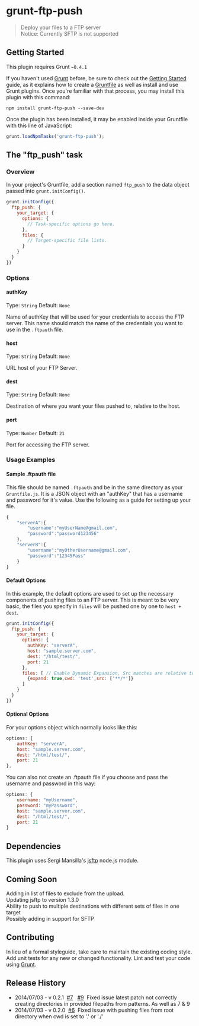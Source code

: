 # grunt-ftp-push

> Deploy your files to a FTP server <br>
> Notice: Currently SFTP is not supported

## Getting Started
This plugin requires Grunt `~0.4.1`

If you haven't used [Grunt](http://gruntjs.com/) before, be sure to check out the [Getting Started](http://gruntjs.com/getting-started) guide, as it explains how to create a [Gruntfile](http://gruntjs.com/sample-gruntfile) as well as install and use Grunt plugins. Once you're familiar with that process, you may install this plugin with this command:

```shell
npm install grunt-ftp-push --save-dev
```

Once the plugin has been installed, it may be enabled inside your Gruntfile with this line of JavaScript:

```js
grunt.loadNpmTasks('grunt-ftp-push');
```

## The "ftp_push" task

### Overview
In your project's Gruntfile, add a section named `ftp_push` to the data object passed into `grunt.initConfig()`.

```js
grunt.initConfig({
  ftp_push: {
    your_target: {
      options: {
        // Task-specific options go here.
      },
      files: {
        // Target-specific file lists.
      }
    }
  }
})
```

### Options

#### authKey
Type: `String` 
Default: `None`

Name of authKey that will be used for your credentials to access the FTP server.  This name should match the name of the credentials you want to use in the `.ftpauth` file.

#### host
Type: `String` 
Default: `None`

URL host of your FTP Server.

#### dest
Type: `String` 
Default: `None`

Destination of where you want your files pushed to, relative to the host.

#### port
Type: `Number` 
Default: `21`

Port for accessing the FTP server.

### Usage Examples

#### Sample .ftpauth file

This file should be named `.ftpauth` and be in the same directory as your `Gruntfile.js`.  It is a JSON object with an "authKey" that has a username and password for it's value. Use the following as a guide for setting up your file.

```js
{
	"serverA":{
		"username":"myUserName@gmail.com",
		"password":"password123456"
	},
	"serverB":{
  		"username":"myOtherUsername@gmail.com",
  		"password":"12345Pass"
  	}
}
```

#### Default Options
In this example, the default options are used to set up the necessary components of pushing files to an FTP server. This is meant to be very basic, the files you specify in `files` will be pushed one by one to `host + dest`.

```js
grunt.initConfig({
  ftp_push: {
    your_target: {
      options: {
        authKey: "serverA",
        host: "sample.server.com",
        dest: "/html/test/",
        port: 21
      },
      files: [ // Enable Dynamic Expansion, Src matches are relative to this path, Actual Pattern(s) to match
        {expand: true,cwd: 'test',src: ['**/*']}
      ]
    }
  }
})
```

#### Optional Options
For your options object which normally looks like this:
```js
options: {
	authKey: "serverA",
    host: "sample.server.com",
    dest: "/html/test/",
    port: 21
},
```
You can also not create an .ftpauth file if you choose and pass the username and password in this way: 
```js
options: {
	username: "myUsername",
	password: "myPassword",
    host: "sample.server.com",
    dest: "/html/test/",
    port: 21
}
```
## Dependencies

This plugin uses Sergi Mansilla's <a href="https://github.com/sergi/jsftp">jsftp</a> node.js module.

## Coming Soon
Adding in list of files to exclude from the upload.<br>
Updating jsftp to version 1.3.0<br>
Ability to push to multiple destinations with different sets of files in one target<br>
Possibly adding in support for SFTP

## Contributing
In lieu of a formal styleguide, take care to maintain the existing coding style. Add unit tests for any new or changed functionality. Lint and test your code using [Grunt](http://gruntjs.com/).

## Release History
<ul>
<li>2014/07/03 - v 0.2.1 &nbsp;<a href='https://github.com/Robert-W/grunt-ftp-push/issues/7' target='_blank'>#7</a>&nbsp;
&nbsp;<a href='https://github.com/Robert-W/grunt-ftp-push/issues/9' target='_blank'>#9</a>&nbsp; 
Fixed issue latest patch not correctly creating directories in provided filepaths from patterns. As well as 7 & 9</li>
<li>2014/07/03 - v 0.2.0 &nbsp;<a href='https://github.com/Robert-W/grunt-ftp-push/issues/6' target='_blank'>#6</a>&nbsp; Fixed issue with pushing files from root directory when cwd is set to '.' or './'</li>
</ul>

